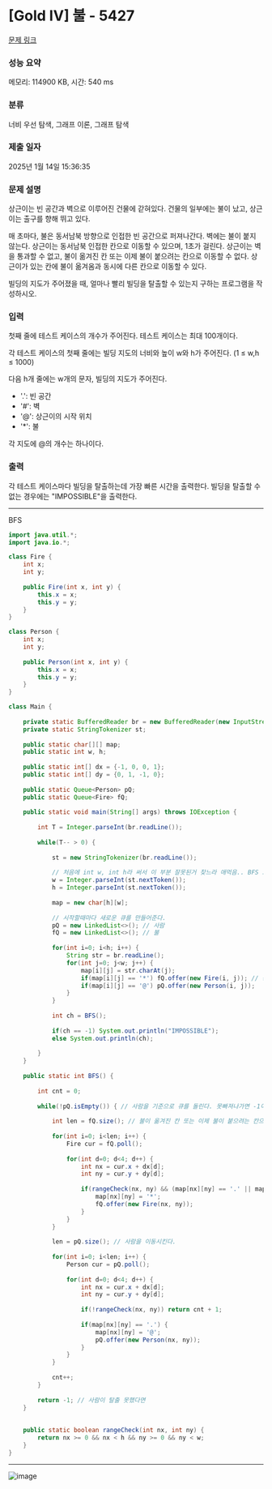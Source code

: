 # [Gold IV] 불 - 5427 

[문제 링크](https://www.acmicpc.net/problem/5427) 

### 성능 요약

메모리: 114900 KB, 시간: 540 ms

### 분류

너비 우선 탐색, 그래프 이론, 그래프 탐색

### 제출 일자

2025년 1월 14일 15:36:35

### 문제 설명

<p>상근이는 빈 공간과 벽으로 이루어진 건물에 갇혀있다. 건물의 일부에는 불이 났고, 상근이는 출구를 향해 뛰고 있다.</p>

<p>매 초마다, 불은 동서남북 방향으로 인접한 빈 공간으로 퍼져나간다. 벽에는 불이 붙지 않는다. 상근이는 동서남북 인접한 칸으로 이동할 수 있으며, 1초가 걸린다. 상근이는 벽을 통과할 수 없고, 불이 옮겨진 칸 또는 이제 불이 붙으려는 칸으로 이동할 수 없다. 상근이가 있는 칸에 불이 옮겨옴과 동시에 다른 칸으로 이동할 수 있다.</p>

<p>빌딩의 지도가 주어졌을 때, 얼마나 빨리 빌딩을 탈출할 수 있는지 구하는 프로그램을 작성하시오.</p>

### 입력 

 <p>첫째 줄에 테스트 케이스의 개수가 주어진다. 테스트 케이스는 최대 100개이다.</p>

<p>각 테스트 케이스의 첫째 줄에는 빌딩 지도의 너비와 높이 w와 h가 주어진다. (1 ≤ w,h ≤ 1000)</p>

<p>다음 h개 줄에는 w개의 문자, 빌딩의 지도가 주어진다.</p>

<ul>
	<li>'.': 빈 공간</li>
	<li>'#': 벽</li>
	<li>'@': 상근이의 시작 위치</li>
	<li>'*': 불</li>
</ul>

<p>각 지도에 @의 개수는 하나이다.</p>

### 출력 

 <p>각 테스트 케이스마다 빌딩을 탈출하는데 가장 빠른 시간을 출력한다. 빌딩을 탈출할 수 없는 경우에는 "IMPOSSIBLE"을 출력한다.</p>

---

BFS

```java
import java.util.*;
import java.io.*;

class Fire {
    int x;
    int y;
    
    public Fire(int x, int y) {
        this.x = x;
        this.y = y; 
    }
}

class Person {
    int x;
    int y;
    
    public Person(int x, int y) {
        this.x = x;
        this.y = y;
    }
}

class Main {
    
    private static BufferedReader br = new BufferedReader(new InputStreamReader(System.in));
    private static StringTokenizer st;
    
    public static char[][] map;
    public static int w, h;
    
    public static int[] dx = {-1, 0, 0, 1};
    public static int[] dy = {0, 1, -1, 0};
    
    public static Queue<Person> pQ;
    public static Queue<Fire> fQ;
    
    public static void main(String[] args) throws IOException {
        
        int T = Integer.parseInt(br.readLine());
        
        while(T-- > 0) {
            
            st = new StringTokenizer(br.readLine());
            
            // 처음에 int w, int h라 써서 이 부분 잘못된거 찾느라 애먹음.. BFS 코드가 잘못된줄 알고 개고생함
            w = Integer.parseInt(st.nextToken()); 
            h = Integer.parseInt(st.nextToken());
            
            map = new char[h][w];
            
            // 시작할때마다 새로운 큐를 만들어준다. 
            pQ = new LinkedList<>(); // 사람
            fQ = new LinkedList<>(); // 불
            
            for(int i=0; i<h; i++) {
                String str = br.readLine();
                for(int j=0; j<w; j++) {
                    map[i][j] = str.charAt(j);
                    if(map[i][j] == '*') fQ.offer(new Fire(i, j)); // 동시 확산이니, 불이 보이는대로 큐에 넣는다.
                    if(map[i][j] == '@') pQ.offer(new Person(i, j));
                }
            }
            
            int ch = BFS();
            
            if(ch == -1) System.out.println("IMPOSSIBLE"); 
            else System.out.println(ch);
            
        }
    }
    
    public static int BFS() {
        
        int cnt = 0;
        
        while(!pQ.isEmpty()) { // 사람을 기준으로 큐를 돌린다. 못빠져나가면 -1이 리턴된다.
            
            int len = fQ.size(); // 불이 옮겨진 칸 또는 이제 불이 붙으려는 칸으로 이동할 수 없으니, 불 먼저 확산시킨다. 
            
            for(int i=0; i<len; i++) {
                Fire cur = fQ.poll();
                
                for(int d=0; d<4; d++) {
                    int nx = cur.x + dx[d];
                    int ny = cur.y + dy[d];
                    
                    if(rangeCheck(nx, ny) && (map[nx][ny] == '.' || map[nx][ny] == '@')) {
                        map[nx][ny] = '*';
                        fQ.offer(new Fire(nx, ny));
                    }
                }
            }
            
            len = pQ.size(); // 사람을 이동시킨다.
            
            for(int i=0; i<len; i++) {
                Person cur = pQ.poll();
                
                for(int d=0; d<4; d++) {
                    int nx = cur.x + dx[d];
                    int ny = cur.y + dy[d];
                    
                    if(!rangeCheck(nx, ny)) return cnt + 1;
                    
                    if(map[nx][ny] == '.') {
                        map[nx][ny] = '@';
                        pQ.offer(new Person(nx, ny));
                    }
                }
            }
            
            cnt++;
        }
        
        return -1; // 사람이 탈출 못했다면
    }
        
    
    public static boolean rangeCheck(int nx, int ny) {
        return nx >= 0 && nx < h && ny >= 0 && ny < w;
    }
}


```

---

![image](https://github.com/user-attachments/assets/3143d055-aadf-416d-9cc0-521421abeee1)
